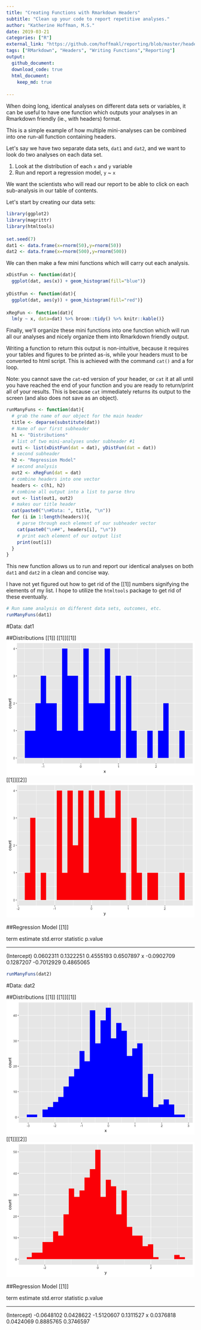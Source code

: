 ```yaml
---
title: "Creating Functions with Rmarkdown Headers"
subtitle: "Clean up your code to report repetitive analyses."
author: "Katherine Hoffman, M.S."
date: 2019-03-21
categories: ["R"]
external_link: "https://github.com/hoffmakl/reporting/blob/master/headerFuns.Rmd"
tags: ["RMarkdown", "Headers", "Writing Functions","Reporting"] 
output:
  github_document:
  download_code: true
  html_document:
    keep_md: true

---
```




<!-- **The code to create this document in Rmarkdown can be downloaded by clicking the upper right-hand corner button that says `Code`.** -->

When doing long, identical analyses on different data sets or variables, it can be useful to have one function which outputs your analyses in an Rmarkdown friendly (ie., with headers) format.

This is a simple example of how multiple mini-analyses can be combined into one run-all function containing headers.

Let's say we have two separate data sets, `dat1` and `dat2`, and we want to look do two analyses on each data set.

1. Look at the distribution of each `x` and `y` variable
2. Run and report a regression model, `y` ~ `x`

We want the scientists who will read our report to be able to click on each sub-analysis in our table of contents.

Let's start by creating our data sets:


```r
library(ggplot2)
library(magrittr)
library(htmltools)

set.seed(7)
dat1 <- data.frame(x=rnorm(50),y=rnorm(50))
dat2 <- data.frame(x=rnorm(500),y=rnorm(500))
```

We can then make a few mini functions which will carry out each analysis.


```r
xDistFun <- function(dat){
  ggplot(dat, aes(x)) + geom_histogram(fill="blue")}

yDistFun <- function(dat){
  ggplot(dat, aes(y)) + geom_histogram(fill="red")}

xRegFun <- function(dat){
  lm(y ~ x, data=dat) %>% broom::tidy() %>% knitr::kable()}
```

Finally, we'll organize these mini functions into one function which will run all our analyses and nicely organize them into Rmarkdown friendly output.

Writing a function to return this output is non-intuitive, because it requires your tables and figures to be printed as-is, while your headers must to be converted to html script. This is achieved with the command `cat()` and a for loop.

Note: you cannot save the `cat`-ed version of your header, or `cat` it at all until you have reached the end of your function and you are ready to return/print all of your results. This is because `cat` immediately returns its output to the screen (and also does not save as an object).


```r
runManyFuns <- function(dat){
  # grab the name of our object for the main header
  title <- deparse(substitute(dat)) 
  # Name of our first subheader
  h1 <- "Distributions" 
  # list of two mini-analyses under subheader #1
  out1 <- list(xDistFun(dat = dat), yDistFun(dat = dat))
  # second subheader
  h2 <- "Regression Model"
  # second analysis
  out2 <- xRegFun(dat = dat) 
  # combine headers into one vector
  headers <- c(h1, h2) 
  # combine all output into a list to parse thru
  out <- list(out1, out2) 
  # makes our title header
  cat(paste0("\n#Data: ", title, "\n")) 
  for (i in 1:length(headers)){ 
    # parse through each element of our subheader vector
    cat(paste0("\n##", headers[i], "\n")) 
    # print each element of our output list
    print(out[i])
  }
}
```

This new function allows us to run and report our identical analyses on both `dat1` and `dat2` in a clean and concise way.

I have not yet figured out how to get rid of the [[1]] numbers signifying the elements of my list. I hope to utilize the `htmltools` package to get rid of these eventually.


```r
# Run same analysis on different data sets, outcomes, etc.
runManyFuns(dat1)
```


#Data: dat1

##Distributions
[[1]]
[[1]][[1]]
![](figure-html/unnamed-chunk-4-1.png)<!-- -->
[[1]][[2]]
![](figure-html/unnamed-chunk-4-2.png)<!-- -->


##Regression Model
[[1]]


term             estimate   std.error    statistic     p.value
------------  -----------  ----------  -----------  ----------
(Intercept)     0.0602311   0.1322251    0.4555193   0.6507897
x              -0.0902709   0.1287207   -0.7012929   0.4865065

```r
runManyFuns(dat2)
```


#Data: dat2

##Distributions
[[1]]
[[1]][[1]]
![](figure-html/unnamed-chunk-4-3.png)<!-- -->
[[1]][[2]]
![](figure-html/unnamed-chunk-4-4.png)<!-- -->


##Regression Model
[[1]]


term             estimate   std.error    statistic     p.value
------------  -----------  ----------  -----------  ----------
(Intercept)    -0.0648102   0.0428622   -1.5120607   0.1311527
x               0.0376818   0.0424069    0.8885765   0.3746597
